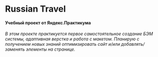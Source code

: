 #  Russian Travel

#### Учебный проект от Яндекс.Практикума

###### В этом проекте практикуется первое самостоятельное создание БЭМ системы, адаптивная верстка и работа с макетом. Планирую с получением новых знаний оптимизировать сайт и/или добавлять/заменять элементы на странице. 